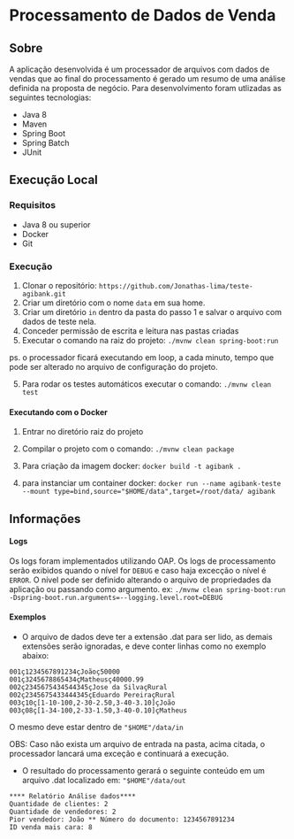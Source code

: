 # Processamento de Dados de Venda  
  
## Sobre  
A aplicação desenvolvida é um processador de arquivos com dados de vendas que ao final do processamento é gerado um resumo de uma análise definida na proposta de negócio. Para desenvolvimento foram utlizadas as seguintes tecnologias:  
  
- Java 8  
- Maven  
- Spring Boot  
- Spring Batch  
- JUnit  
  
## Execução Local  
### Requisitos  
- Java 8 ou superior
- Docker
- Git
  
### Execução  
1. Clonar o repositório: `https://github.com/Jonathas-lima/teste-agibank.git`  
2. Criar um diretório com o nome `data` em sua home.
3. Criar um diretório `in` dentro da pasta do passo 1 e salvar o arquivo com dados de teste nela.
3. Conceder permissão de escrita e leitura nas pastas criadas
4. Executar o comando na raiz do projeto: `./mvnw clean spring-boot:run`

ps. o processador ficará executando em loop, a cada minuto, tempo que pode ser alterado no arquivo de configuração do projeto.

5. Para rodar os testes automáticos executar o comando: `./mvnw clean test`

#### Executando com o Docker
1. Entrar no diretório raiz do projeto
1. Compilar o projeto com o comando: `./mvnw clean package`

2. Para criação da imagem docker: `docker build -t agibank .`

3. para instanciar um container docker: `docker run --name agibank-teste --mount type=bind,source="$HOME/data",target=/root/data/ agibank`

## Informações

#### Logs
Os logs foram implementados utilizando OAP. Os logs de processamento serão exibidos quando o nível for `DEBUG` e caso haja excecção o nível é `ERROR`.
O nível pode ser definido alterando o arquivo de propriedades da aplicação ou passando como argumento.
ex: `./mvnw clean spring-boot:run -Dspring-boot.run.arguments=--logging.level.root=DEBUG`

  
#### Exemplos  
- O arquivo de dados deve ter a extensão .dat para ser lido, as demais extensões serão ignoradas, e deve conter linhas como no exemplo abaixo:  
```  
001ç1234567891234çJoãoç50000
001ç3245678865434çMatheusç40000.99
002ç2345675434544345çJose da SilvaçRural
002ç2345675433444345çEduardo PereiraçRural
003ç10ç[1-10-100,2-30-2.50,3-40-3.10]çJoão
003ç08ç[1-34-100,2-33-1.50,3-40-0.10]çMatheus 
```  
 O mesmo deve estar dentro de `"$HOME"/data/in`
 
 OBS: Caso não exista um arquivo de entrada na pasta, acima citada, o processador lancará uma exceção e continuará a execução.
 
- O resultado do processamento gerará o seguinte conteúdo em um arquivo .dat localizado em:  `"$HOME"/data/out`  
```  
**** Relatório Análise dados****
Quantidade de clientes: 2
Quantidade de vendedores: 2
Pior vendedor: João ** Número do documento: 1234567891234
ID venda mais cara: 8
```
